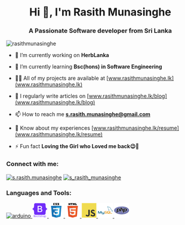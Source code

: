 <h1 align="center">Hi 👋, I'm Rasith Munasinghe</h1>
<h3 align="center">A Passionate Software developer from Sri Lanka</h3>

<p align="left"> <img src="https://komarev.com/ghpvc/?username=rasithmunasinghe&label=Profile%20views&color=0e75b6&style=flat" alt="rasithmunasinghe" /> </p>

- 🔭 I’m currently working on **HerbLanka**

- 🌱 I’m currently learning **Bsc(hons) in Software Engineering**

- 👨‍💻 All of my projects are available at [www.rasithmunasinghe.lk](www.rasithmunasinghe.lk)

- 📝 I regularly write articles on [www.rasithmunasinghe.lk/blog](www.rasithmunasinghe.lk/blog)

- 📫 How to reach me **s.rasith.munasinghe@gmail.com**

- 📄 Know about my experiences [www.rasithmunasinghe.lk/resume](www.rasithmunasinghe.lk/resume)

- ⚡ Fun fact **Loving the Girl who Loved me back😉💫**

<h3 align="left">Connect with me:</h3>
<p align="left">
<a href="https://instagram.com/s.rasith.munasinghe" target="blank"><img align="center" src="https://raw.githubusercontent.com/rahuldkjain/github-profile-readme-generator/master/src/images/icons/Social/instagram.svg" alt="s.rasith.munasinghe" height="30" width="40" /></a>
<a href="https://www.youtube.com/c/s_rasith_munasinghe" target="blank"><img align="center" src="https://raw.githubusercontent.com/rahuldkjain/github-profile-readme-generator/master/src/images/icons/Social/youtube.svg" alt="s_rasith_munasinghe" height="30" width="40" /></a>
</p>

<h3 align="left">Languages and Tools:</h3>
<p align="left"> <a href="https://www.arduino.cc/" target="_blank" rel="noreferrer"> <img src="https://cdn.worldvectorlogo.com/logos/arduino-1.svg" alt="arduino" width="40" height="40"/> </a> <a href="https://getbootstrap.com" target="_blank" rel="noreferrer"> <img src="https://raw.githubusercontent.com/devicons/devicon/master/icons/bootstrap/bootstrap-plain-wordmark.svg" alt="bootstrap" width="40" height="40"/> </a> <a href="https://www.w3schools.com/css/" target="_blank" rel="noreferrer"> <img src="https://raw.githubusercontent.com/devicons/devicon/master/icons/css3/css3-original-wordmark.svg" alt="css3" width="40" height="40"/> </a> <a href="https://www.w3.org/html/" target="_blank" rel="noreferrer"> <img src="https://raw.githubusercontent.com/devicons/devicon/master/icons/html5/html5-original-wordmark.svg" alt="html5" width="40" height="40"/> </a> <a href="https://developer.mozilla.org/en-US/docs/Web/JavaScript" target="_blank" rel="noreferrer"> <img src="https://raw.githubusercontent.com/devicons/devicon/master/icons/javascript/javascript-original.svg" alt="javascript" width="40" height="40"/> </a> <a href="https://www.mysql.com/" target="_blank" rel="noreferrer"> <img src="https://raw.githubusercontent.com/devicons/devicon/master/icons/mysql/mysql-original-wordmark.svg" alt="mysql" width="40" height="40"/> </a> <a href="https://www.php.net" target="_blank" rel="noreferrer"> <img src="https://raw.githubusercontent.com/devicons/devicon/master/icons/php/php-original.svg" alt="php" width="40" height="40"/> </a> </p>
